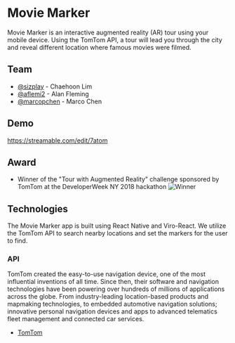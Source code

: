 # Movie Marker

Movie Marker is an interactive augmented reality (AR) tour using your mobile device. Using the TomTom API, a tour will lead you through the city and reveal different location where famous movies were filmed.

## Team

- [@sizplay](https://github.com/sizplay) - Chaehoon Lim
- [@aflemi2](http://www.github.com/aflemi2) - Alan Fleming
- [@marcopchen](http://www.github.com/marcopchen) - Marco Chen

## Demo
https://streamable.com/edit/7atom

## Award
- Winner of the "Tour with Augmented Reality" challenge sponsored by TomTom at the DeveloperWeek NY 2018 hackathon
![Winner](https://i.imgur.com/QO8wyp0.jpg "Winner")

## Technologies

The Movie Marker app is built using React Native and Viro-React. We utilize the TomTom API to search nearby locations and set the markers for the user to find.

### API

TomTom created the easy-to-use navigation device, one of the most influential inventions of all time. Since then, their software and navigation technologies have been powering over hundreds of millions of applications across the globe. From industry-leading location-based products and mapmaking technologies, to embedded automotive navigation solutions; innovative personal navigation devices and apps to advanced telematics fleet management and connected car services.
- [TomTom](https://developer.tomtom.com/)
